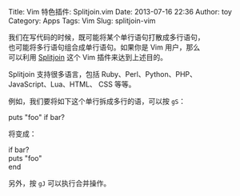Title: Vim 特色插件: Splitjoin.vim
Date: 2013-07-16 22:36
Author: toy
Category: Apps
Tags: Vim
Slug: splitjoin-vim

我们在写代码的时候，既可能将某个单行语句打散成多行语句，  
也可能将多行语句组合成单行语句。如果你是 Vim 用户，那么  
可以利用 [Splitjoin][s] 这个 Vim 插件来达到上述目的。

Splitjoin 支持很多语言，包括 Ruby、Perl、Python、PHP、  
JavaScript、Lua、HTML、 CSS 等等。

例如，我们要将如下这个单行拆成多行的语，可以按 `gS`：

puts "foo" if bar?

将变成：

if bar?  
puts "foo"  
end

另外，按 `gJ` 可以执行合并操作。

[s]: https://github.com/AndrewRadev/splitjoin.vim
